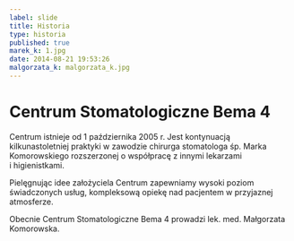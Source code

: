 ```yaml
---
label: slide
title: Historia
type: historia
published: true
marek_k: 1.jpg
date: 2014-08-21 19:53:26
malgorzata_k: malgorzata_k.jpg
---
```


# Centrum Stomatologiczne Bema 4

Centrum istnieje od 1 października 2005 r. Jest kontynuacją kilkunastoletniej praktyki w&nbsp;zawodzie chirurga stomatologa śp.&nbsp;Marka Komorowskiego rozszerzonej o&nbsp;współpracę z&nbsp;innymi lekarzami i&nbsp;higienistkami.

Pielęgnując idee założyciela Centrum zapewniamy wysoki poziom świadczonych usług, kompleksową opiekę nad pacjentem w&nbsp;przyjaznej atmosferze.

Obecnie Centrum Stomatologiczne Bema&nbsp;4 prowadzi lek. med. Małgorzata Komorowska.
